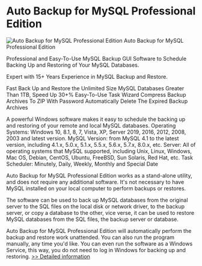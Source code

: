 # Auto Backup for MySQL Professional Edition
![Auto Backup for MySQL Professional Edition](https://mycommerce.akamaized.net/api/pimages/P300017143/BIG/300017143.JPG)
Auto Backup for MySQL Professional Edition

Professional and Easy-To-Use MySQL Backup GUI Software to Schedule Backing Up and Restoring of Your MySQL Databases.

Expert with 15+ Years Experience in MySQL Backup and Restore.

Fast Back Up and Restore the Unlimited Size MySQL Databases
Greater Than 1TB, Speed Up 30+%
Easy-To-Use Task Wizard
Compress Backup Archives To ZIP With Password
Automatically Delete The Expired Backup Archives


A powerful Windows software makes it easy to schedule the backing up and restoring of your remote and local MySQL databases.
Operating Systems: Windows 10, 8.1, 8, 7, Vista, XP, Server 2019, 2016, 2012, 2008, 2003 and latest version.
MySQL Version: from MySQL 4.1 to the latest version, including 4.1.x, 5.0.x, 5.1.x, 5.5.x, 5.6.x, 5.7.x, 8.0.x, etc.
Server: All of operating systems that MySQL supported, including Unix, Linux, Windows, Mac OS, Debian, CentOS, Ubuntu, FreeBSD, Sun Solaris, Red Hat, etc.
Task Scheduler: Minutely, Daily, Weekly, Monthly and Special Date


Auto Backup for MySQL Professional Edition works as a stand-alone utility, and does not require any additional software. It's not necessary to have MySQL installed on your local computer to perform backups or restores.

The software can be used to back up MySQL databases from the original server to the SQL files on the local disk or network driver, to the backup server, or copy a database to the other, vice verse, it can be used to restore MySQL databases from the SQL files, the backup server or database.

Auto Backup for MySQL Professional Edition will automatically perform the backup and restore work unattended. You can also run the program manually, any time you'd like. You can even run the software as a Windows Service, this way, you do not need to log in Windows for backing up and restoring.
[>> Detailed information](https://secure.shareit.com/shareit/product.html?productid=300017143&affiliateid=200057808)